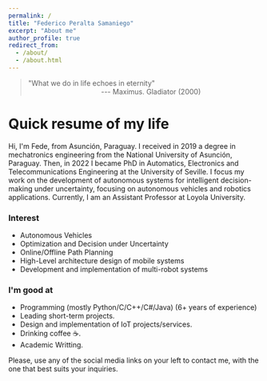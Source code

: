 ```yaml
---
permalink: /
title: "Federico Peralta Samaniego"
excerpt: "About me"
author_profile: true
redirect_from: 
  - /about/
  - /about.html
---
```


> "What we do in life echoes in eternity"\
> &nbsp;&nbsp;&nbsp;&nbsp;&nbsp;&nbsp;&nbsp;&nbsp;&nbsp;&nbsp;&nbsp;&nbsp;&nbsp;&nbsp;&nbsp;&nbsp;&nbsp;&nbsp;&nbsp;&nbsp;&nbsp;&nbsp;&nbsp;&nbsp;&nbsp;&nbsp;&nbsp;&nbsp;&nbsp;&nbsp;&nbsp;&nbsp;&nbsp;&nbsp;&nbsp;&nbsp; --- Maximus. Gladiator (2000)

# Quick resume of my life

Hi, I'm Fede, from Asunción, Paraguay. I received in 2019 a degree in mechatronics engineering from the National University of Asunción, Paraguay.
Then, in 2022 I became PhD in Automatics, Electronics and Telecommunications Engineering at the University of Seville. I focus my work on the development of autonomous systems for intelligent decision-making under uncertainty, focusing on autonomous vehicles and robotics applications. Currently, I am an Assistant Professor at Loyola University.

### Interest
* Autonomous Vehicles
* Optimization and Decision under Uncertainty
* Online/Offline Path Planning
* High-Level architecture design of mobile systems
* Development and implementation of multi-robot systems


### I'm good at
* Programming (mostly Python/C/C++/C#/Java) (6+ years of experience)
* Leading short-term projects.
* Design and implementation of IoT projects/services. 
* Drinking coffee :coffee:.
* Academic Writting.

Please, use any of the social media links on your left to contact me, with the one that best suits your inquiries.
